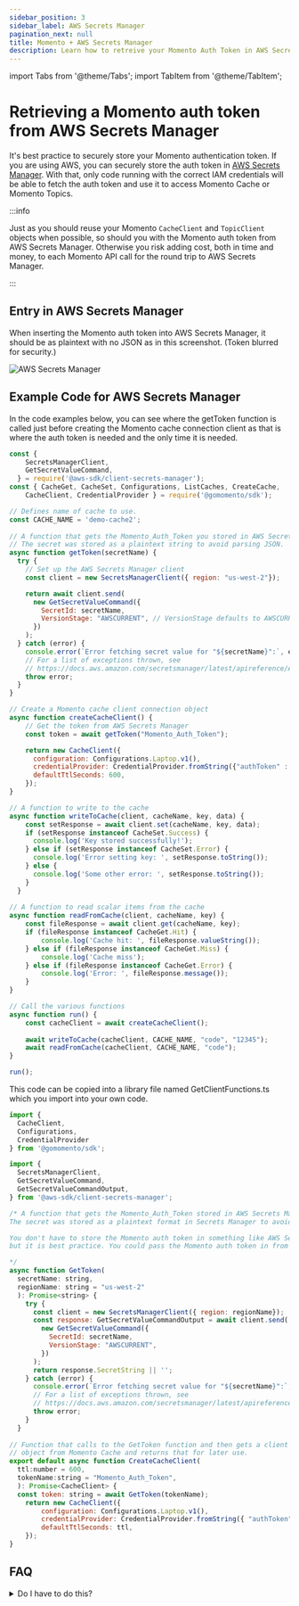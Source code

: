 ```yaml
---
sidebar_position: 3
sidebar_label: AWS Secrets Manager
pagination_next: null
title: Momento + AWS Secrets Manager
description: Learn how to retreive your Momento Auth Token in AWS Secrets Manager.
---
```


import Tabs from '@theme/Tabs';
import TabItem from '@theme/TabItem';

# Retrieving a Momento auth token from AWS Secrets Manager

It's best practice to securely store your Momento authentication token. If you are using AWS, you can securely store the auth token in [AWS Secrets Manager](https://docs.aws.amazon.com/secretsmanager/latest/userguide/intro.html). With that, only code running with the correct IAM credentials will be able to fetch the auth token and use it to access Momento Cache or Momento Topics.

:::info

Just as you should reuse your Momento `CacheClient` and `TopicClient` objects when possible, so should you with the Momento auth token from AWS Secrets Manager. Otherwise you risk adding cost, both in time and money, to each Momento API call for the round trip to AWS Secrets Manager.

:::

## Entry in AWS Secrets Manager

When inserting the Momento auth token into AWS Secrets Manager, it should be as plaintext with no JSON as in this screenshot. (Token blurred for security.)

![AWS Secrets Manager](/img/aws-secrets-manager.png)

## Example Code for AWS Secrets Manager

In the code examples below, you can see where the getToken function is called just before creating the Momento cache connection client as that is where the auth token is needed and the only time it is needed.

<Tabs>
  <TabItem value="nodejs" label="Node.js" default>

```javascript
const {
    SecretsManagerClient,
    GetSecretValueCommand,
  } = require('@aws-sdk/client-secrets-manager');
const { CacheGet, CacheSet, Configurations, ListCaches, CreateCache,
    CacheClient, CredentialProvider } = require('@gomomento/sdk');

// Defines name of cache to use.
const CACHE_NAME = 'demo-cache2';
  
// A function that gets the Momento_Auth_Token you stored in AWS Secrets Manager.
// The secret was stored as a plaintext string to avoid parsing JSON.
async function getToken(secretName) {
  try {
    // Set up the AWS Secrets Manager client
    const client = new SecretsManagerClient({ region: "us-west-2"});

    return await client.send(
      new GetSecretValueCommand({
        SecretId: secretName,
        VersionStage: "AWSCURRENT", // VersionStage defaults to AWSCURRENT if unspecified
      })
    );
  } catch (error) {
    console.error(`Error fetching secret value for "${secretName}":`, error.message);
    // For a list of exceptions thrown, see
    // https://docs.aws.amazon.com/secretsmanager/latest/apireference/API_GetSecretValue.html
    throw error;
  }
}

// Create a Momento cache client connection object
async function createCacheClient() {
    // Get the token from AWS Secrets Manager
    const token = await getToken("Momento_Auth_Token");

    return new CacheClient({
      configuration: Configurations.Laptop.v1(),
      credentialProvider: CredentialProvider.fromString({"authToken" : token.SecretString}),
      defaultTtlSeconds: 600,
    });
}

// A function to write to the cache
async function writeToCache(client, cacheName, key, data) {
    const setResponse = await client.set(cacheName, key, data);
    if (setResponse instanceof CacheSet.Success) {
      console.log('Key stored successfully!');
    } else if (setResponse instanceof CacheSet.Error) {
      console.log('Error setting key: ', setResponse.toString());
    } else {
      console.log('Some other error: ', setResponse.toString());
    }
  }
  
// A function to read scalar items from the cache
async function readFromCache(client, cacheName, key) {
    const fileResponse = await client.get(cacheName, key);
    if (fileResponse instanceof CacheGet.Hit) {
        console.log('Cache hit: ', fileResponse.valueString());
    } else if (fileResponse instanceof CacheGet.Miss) {
        console.log('Cache miss');
    } else if (fileResponse instanceof CacheGet.Error) {
        console.log('Error: ', fileResponse.message());
    }
}

// Call the various functions
async function run() {
    const cacheClient = await createCacheClient();
  
    await writeToCache(cacheClient, CACHE_NAME, "code", "12345");
    await readFromCache(cacheClient, CACHE_NAME, "code");
}

run();
```

  </TabItem>
  <TabItem value="typescript" label="TypeScript" default>

This code can be copied into a library file named GetClientFunctions.ts which you import into your own code.

```javascript
import {
  CacheClient,
  Configurations,
  CredentialProvider
} from '@gomomento/sdk';

import {
  SecretsManagerClient,
  GetSecretValueCommand,
  GetSecretValueCommandOutput,
} from '@aws-sdk/client-secrets-manager';

/* A function that gets the Momento_Auth_Token stored in AWS Secrets Manager.
The secret was stored as a plaintext format in Secrets Manager to avoid parsing JSON.

You don't have to store the Momento auth token in something like AWS Secrets Manager,
but it is best practice. You could pass the Momento auth token in from an environment variable.

*/
async function GetToken(
  secretName: string,
  regionName: string = "us-west-2"
  ): Promise<string> {
    try {
      const client = new SecretsManagerClient({ region: regionName});
      const response: GetSecretValueCommandOutput = await client.send(
        new GetSecretValueCommand({
          SecretId: secretName,
          VersionStage: "AWSCURRENT",
        })
      );
      return response.SecretString || '';
    } catch (error) {
      console.error(`Error fetching secret value for "${secretName}":`, error.message);
      // For a list of exceptions thrown, see
      // https://docs.aws.amazon.com/secretsmanager/latest/apireference/API_GetSecretValue.html
      throw error;
    }
  }
  
// Function that calls to the GetToken function and then gets a client connection
// object from Momento Cache and returns that for later use.
export default async function CreateCacheClient(
  ttl:number = 600,
  tokenName:string = "Momento_Auth_Token", 
  ): Promise<CacheClient> {
  const token: string = await GetToken(tokenName);
    return new CacheClient({
        configuration: Configurations.Laptop.v1(),
        credentialProvider: CredentialProvider.fromString({ "authToken" : token }),
        defaultTtlSeconds: ttl,
    });
}
```

  </TabItem>

</Tabs>

## FAQ

<details>
  <summary>Do I have to do this?</summary>
No. You can store your Momento auth token in an environment variable or a file, but that is not best practice as it is not as secure as storing it in something like AWS Secrets Manager.
</details>
